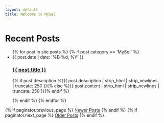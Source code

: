 ```yaml
---
layout: default
title: Welcome to MySql
---
```


<div class="home" id="home">
 <h1 class="pageTitle">Recent Posts</h1>
  <ul class="posts noList">
    {% for post in site.posts %}
      {% if post.category == 'MySql' %}
        <li>
          <span class="date">{{ post.date | date: '%B %d, %Y' }}</span>
          <h3><a class="post-link" href="{{ post.url | prepend: site.baseurl }}">{{ post.title }}</a></h3>
          <p class="description">{% if post.description %}{{ post.description | strip_html | strip_newlines | truncate: 250 }}{% else %}{{ post.content | strip_html | strip_newlines | truncate: 250 }}{% endif %}</p>
        </li>
      {% endif %}
    {% endfor %}
  </ul>
 
  <!-- Pagination links -->
  <div class="pagination">
    {% if paginator.previous_page %}
      <a href="{{ paginator.previous_page_path | prepend: site.baseurl }}" class="previous button__outline">Newer Posts</a> 
    {% endif %}
    {% if paginator.next_page %}
      <a href="{{ paginator.next_page_path | prepend: site.baseurl }}" class="next button__outline">Older Posts</a>
    {% endif %}
  </div>
</div>
